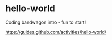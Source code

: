 # hello-world
Coding bandwagon intro - fun to start!

https://guides.github.com/activities/hello-world/
